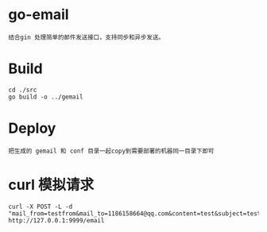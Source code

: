 # go-email

```
结合gin 处理简单的邮件发送接口，支持同步和异步发送。
```

# Build

```
cd ./src
go build -o ../gemail
```

# Deploy

```
把生成的 gemail 和 conf 目录一起copy到需要部署的机器同一目录下即可
```

# curl 模拟请求

```
curl -X POST -L -d "mail_from=testfrom&mail_to=1186158664@qq.com&content=test&subject=test123456" http://127.0.0.1:9999/email
```
